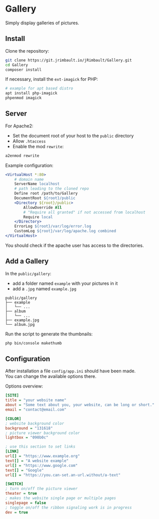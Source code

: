 # Gallery

Simply display galleries of pictures.

## Install

Clone the repository:

```bash
git clone https://git.jrimbault.io/jRimbault/Gallery.git
cd Gallery
composer install
```

If necessary, install the `ext-imagick` for PHP:

```bash
# example for apt based distro
apt install php-imagick
phpenmod imagick
```

## Server

For Apache2:
- Set the document root of your host to the `public` directory
- Allow `.htaccess`
- Enable the mod `rewrite`:

```bash
a2enmod rewrite
```

Example configuration:
```apache
<VirtualHost *:80>
    # domain name
    ServerName localhost
    # path leading to the cloned repo
    Define root /path/to/Gallery
    DocumentRoot ${root}/public
    <Directory ${root}/public>
        AllowOverride All
        # "Require all granted" if not accessed from localhost
        Require local
    </Directory>
    ErrorLog ${root}/var/log/error.log
    CustomLog ${root}/var/log/apache.log combined
</VirtualHost>
```

You should check if the apache user has access to the directories.

## Add a Gallery

In the `public/gallery`:
- add a folder named `example` with your pictures in it
- add a `.jpg` named `example.jpg`

```
public/gallery
├── example
│   └── ...
├── album
│   └── ...
├── example.jpg
└── album.jpg
```

Run the script to generate the thumbnails:

```bash
php bin/console makethumb
```

## Configuration

After installation a file `config/app.ini` should have been made.  
You can change the available options there.

Options overview:

```ini
[SITE]
title = "your website name"
about = "Some text about you, your website, can be long or short."
email = "contact@email.com"

[COLOR]
; website background color
background = "131618"
; picture viewer background color
lightbox = "090b0c"

; use this section to set links
[LINK]
url[] = "https://www.example.org"
text[] = "A website example"
url[] = "https://www.google.com"
text[] = "Google"
url[] = "https://you.can-set.an-url.without/a-text"

[SWITCH]
; turn on/off the picture viewer
theater = true
; makes the website single page or multiple pages
singlepage = false
; toggle on/off the ribbon signaling work is in progress
dev = true
```
